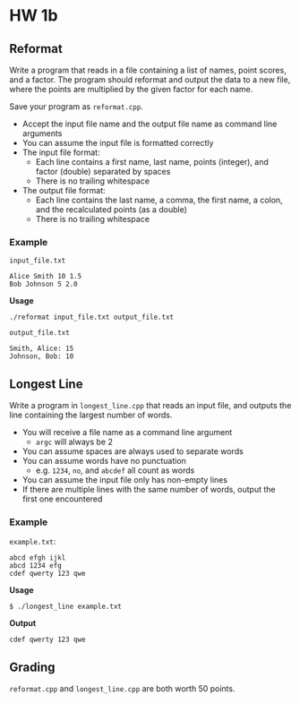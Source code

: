 # HW 1b

## Reformat

Write a program that reads in a file containing a list of names, point scores, and a factor. The program should reformat and output the data to a new file, where the points are multiplied by the given factor for each name.

Save your program as `reformat.cpp`.

- Accept the input file name and the output file name as command line arguments
- You can assume the input file is formatted correctly
- The input file format:
  - Each line contains a first name, last name, points (integer), and factor (double) separated by spaces
  - There is no trailing whitespace
- The output file format:
  - Each line contains the last name, a comma, the first name, a colon, and the recalculated points (as a double)
  - There is no trailing whitespace

### Example

`input_file.txt`
```
Alice Smith 10 1.5
Bob Johnson 5 2.0
```

**Usage**
```
./reformat input_file.txt output_file.txt
```

`output_file.txt`
```
Smith, Alice: 15
Johnson, Bob: 10
```

## Longest Line

Write a program in `longest_line.cpp` that reads an input file, and outputs the line containing the largest number of words.

- You will receive a file name as a command line argument
  - `argc` will always be 2
- You can assume spaces are always used to separate words
- You can assume words have no punctuation
  - e.g. `1234`, `no`, and `abcdef` all count as words
- You can assume the input file only has non-empty lines
- If there are multiple lines with the same number of words, output the first one encountered

### Example

`example.txt`:
```
abcd efgh ijkl
abcd 1234 efg
cdef qwerty 123 qwe
```

**Usage** 
```
$ ./longest_line example.txt
```

**Output**
```
cdef qwerty 123 qwe
```

## Grading

`reformat.cpp` and `longest_line.cpp` are both worth 50 points.

